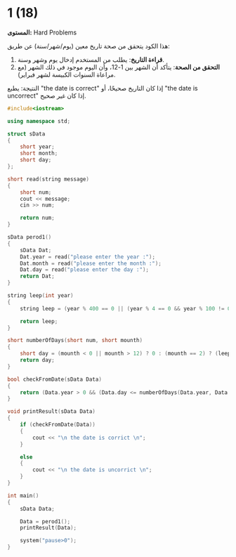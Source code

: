 # 1 (18)

**المستوى:** Hard Problems

هذا الكود يتحقق من صحة تاريخ معين (يوم/شهر/سنة) عن طريق:

1. **قراءة التاريخ**: يطلب من المستخدم إدخال يوم وشهر وسنة.
2. **التحقق من الصحة**: يتأكد أن الشهر بين 1-12، وأن اليوم موجود في ذلك الشهر (مع مراعاة السنوات الكبيسة لشهر فبراير).

النتيجة: يطبع "the date is correct" إذا كان التاريخ صحيحًا، أو "the date is uncorrect" إذا كان غير صحيح.

```cpp
#include<iostream>

using namespace std;

struct sData
{
	short year;
	short month;
	short day;
};

short read(string message)
{
	short num;
	cout << message;
	cin >> num;

	return num;
}

sData perod1()
{
	sData Dat;
	Dat.year = read("please enter the year :");
	Dat.month = read("please enter the month :");
	Dat.day = read("please enter the day :");
	return Dat;
}

string leep(int year)
{
	string leep = (year % 400 == 0 || (year % 4 == 0 && year % 100 != 0)) ? "leep" : "not leep";

	return leep;
}

short numberOfDays(short num, short mounth)
{
	short day = (mounth < 0 || mounth > 12) ? 0 : (mounth == 2) ? (leep(num) == "leep") ? 29 : 28 : (mounth == 4 || mounth == 6 || mounth == 9 || mounth == 11) ? 30 : 31;
	return day;
}

bool checkFromDate(sData Data)
{
	return (Data.year > 0 && (Data.day <= numberOfDays(Data.year, Data.month) && Data.day > 0) && (Data.month > 0 && Data.month < 13));
}

void printResult(sData Data)
{
	if (checkFromDate(Data))
	{
		cout << "\n the date is corrict \n";
	}

	else
	{
		cout << "\n the date is uncorrict \n";
	}
}

int main()
{
	sData Data;

	Data = perod1();
	printResult(Data);

	system("pause>0");
}
```